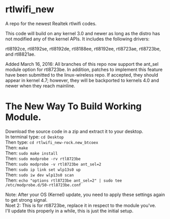 rtlwifi_new
===========

A repo for the newest Realtek rtlwifi codes.

This code will build on any kernel 3.0 and newer as long as the distro has not modified
any of the kernel APIs. It includes the following drivers:

rtl8192ce, rtl8192se, rtl8192de, rtl8188ee, rtl8192ee, rtl8723ae, rtl8723be, and rtl8821ae.

Added March 16, 2016: All branches of this repo now support the ant_sel module option
for rtl8723be. In addition, patches to implement this feature have been submitted
to the linux-wireless repo. If accepted, they should appear in kernel 4.7; however,
they will be backported to kernels 4.0 and newer when they reach mainline.

The New Way To Build Working Module.
===========

Download the source code in a zip and extract it to your desktop.   
In terminal type: `cd Desktop`   
Then type: `cd rtlwifi_new-rock.new_btcoex`    
Then: `make`  
Then: `sudo make install`   
Then: `sudo modprobe -rv rtl8723be`   
Then: `sudo modprobe -v rtl8723be ant_sel=2`  
Then: `sudo ip link set wlp13s0 up`   
Then: `sudo iw dev wlp13s0 scan`   
Then: `echo "options rtl8723be ant_sel=2" | sudo tee /etc/modprobe.d/50-rtl8723be.conf`   

Note: After your OS (Kernel) update, you need to apply these settings again to get strong signal.   
Noet 2: This is for rtl8723be, replace it in respect to the module you've.   
I'll update this properly in a while, this is just the initial setup.   
